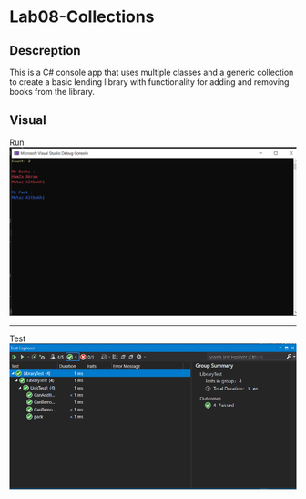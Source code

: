 # Lab08-Collections 

## Descreption

This is a C# console app that uses multiple classes and a generic collection to create a basic lending library with functionality for adding and removing books from the library.

## Visual 

Run 
![image](Images/LibraryRun.png)

---

Test 
![image](Images/LibraryTest.png)